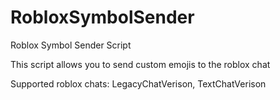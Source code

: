# RobloxSymbolSender
Roblox Symbol Sender Script

This script allows you to send custom emojis to the roblox chat

Supported roblox chats: LegacyChatVerison, TextChatVerison
